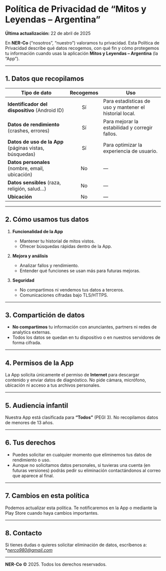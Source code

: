 # Política de Privacidad de “Mitos y Leyendas – Argentina”

**Última actualización:** 22 de abril de 2025

En **NER-Co** (“nosotros”, “nuestro”) valoramos tu privacidad. Esta Política de Privacidad describe qué datos recogemos, con qué fin y cómo protegemos tu información cuando usas la aplicación **Mitos y Leyendas – Argentina** (la “App”).

---

## 1. Datos que recopilamos

| Tipo de dato                                  | Recogemos | Uso                                                         |
|-----------------------------------------------|:---------:|-------------------------------------------------------------|
| **Identificador del dispositivo** (Android ID) | Sí        | Para estadísticas de uso y mantener el historial local.     |
| **Datos de rendimiento** (crashes, errores)    | Sí        | Para mejorar la estabilidad y corregir fallos.              |
| **Datos de uso de la App** (páginas vistas, búsquedas) | Sí | Para optimizar la experiencia de usuario.                   |
| **Datos personales** (nombre, email, ubicación) | No        | —                                                           |
| **Datos sensibles** (raza, religión, salud…)  | No        | —                                                           |
| **Ubicación**                                  | No        | —                                                           |

---

## 2. Cómo usamos tus datos

1. **Funcionalidad de la App**  
   - Mantener tu historial de mitos vistos.  
   - Ofrecer búsquedas rápidas dentro de la App.

2. **Mejora y análisis**  
   - Analizar fallos y rendimiento.  
   - Entender qué funciones se usan más para futuras mejoras.

3. **Seguridad**  
   - No compartimos ni vendemos tus datos a terceros.  
   - Comunicaciones cifradas bajo TLS/HTTPS.

---

## 3. Compartición de datos

- **No compartimos** tu información con anunciantes, partners ni redes de analytics externas.
- Todos los datos se quedan en tu dispositivo o en nuestros servidores de forma cifrada.

---

## 4. Permisos de la App

La App solicita únicamente el permiso de **Internet** para descargar contenido y enviar datos de diagnóstico. No pide cámara, micrófono, ubicación ni acceso a tus archivos personales.

---

## 5. Audiencia infantil

Nuestra App está clasificada para **“Todos”** (PEGI 3). No recopilamos datos de menores de 13 años.

---

## 6. Tus derechos

- Puedes solicitar en cualquier momento que eliminemos tus datos de rendimiento o uso.  
- Aunque no solicitamos datos personales, si tuvieras una cuenta (en futuras versiones) podrás pedir su eliminación contactándonos al correo que aparece al final.

---

## 7. Cambios en esta política

Podemos actualizar esta política. Te notificaremos en la App o mediante la Play Store cuando haya cambios importantes.

---

## 8. Contacto

Si tienes dudas o quieres solicitar eliminación de datos, escríbenos a:  
**nerco980@gmail.com*  

---

**NER-Co** © 2025. Todos los derechos reservados.  
